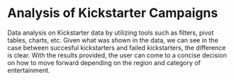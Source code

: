 # Analysis of Kickstarter Campaigns
Data analysis on Kickstarter data by utilizing tools such as filters, pivot tables, charts, etc. 
Given what was shown in the data, we can see in the case between succesful kickstarters and failed kickstarters, the difference is clear. With the results provided, the user can come to a concise decision on how to move forward depending on the region and category of entertainment. 
